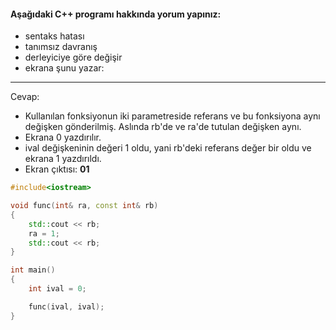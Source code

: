 #### Aşağıdaki C++ programı hakkında yorum yapınız:

+ sentaks hatası
+ tanımsız davranış
+ derleyiciye göre değişir
+ ekrana şunu yazar: 
----
Cevap:
- Kullanılan fonksiyonun iki parametreside referans ve bu fonksiyona aynı değişken gönderilmiş. Aslında rb'de ve ra'de tutulan değişken aynı. 
- Ekrana 0 yazdırılır.
- ival değişkeninin değeri 1 oldu, yani rb'deki referans değer bir oldu ve ekrana 1 yazdırıldı. 
- Ekran çıktısı: **01**
```cpp
#include<iostream>

void func(int& ra, const int& rb) 
{
	std::cout << rb;
	ra = 1;
	std::cout << rb;
}

int main() 
{
	int ival = 0;

	func(ival, ival);
}

```

<!-- [ödev cevabı](https://www.youtube.com/watch?v=Yo5hIMVW7CM) -->

